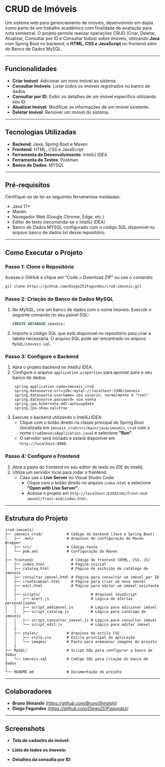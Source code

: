 # **CRUD de Imóveis**

Um sistema web para gerenciamento de imóveis, desenvolvido em dupla como parte de um trabalho acadêmico com finalidade de avaliação para nota semestral. O projeto permite realizar operações CRUD (Criar, Deletar, Atualizar, Consultar por ID e Consultar todos) sobre imóveis, utilizando **Java** com Spring Boot no backend; e **HTML, CSS e JavaScript** no frontend além do Banco de Dados MySQL.

---

## **Funcionalidades**
- **Criar Imóvel**: Adicionar um novo imóvel ao sistema.
- **Consultar Imóveis**: Listar todos os imóveis registrados no banco de dados.
- **Consultar por ID**: Exibir os detalhes de um imóvel específico utilizando seu ID.
- **Atualizar Imóvel**: Modificar as informações de um imóvel existente.
- **Deletar Imóvel**: Remover um imóvel do sistema.

---

## **Tecnologias Utilizadas**
- **Backend**: Java, Spring Boot e Maven
- **Frontend**: HTML, CSS e JavaScript
- **Ferramenta de Desenvolvimento**: IntelliJ IDEA
- **Ferramenta de Testes**: Postman
- **Banco de Dados**: MYSQL

---

## **Pré-requisitos**
Certifique-se de ter as seguintes ferramentas instaladas:
- Java 17+ 
- Maven
- Navegador Web (Google Chrome, Edge, etc.)
- Editor de texto (recomenda-se o IntelliJ IDEA)
- Banco de Dados MYSQL configurado com o código SQL disponivel no arquivo banco de dados.txt desse repositório.

---

## **Como Executar o Projeto**
### **Passo 1: Clone o Repositório**
Acesse o GitHub e clique em "Code > Download ZIP" ou use o comando:
```bash
git clone https://github.com/Diego251Fagundes/crud-imoveis.git
```

### **Passo 2: Criação do Banco de Dados MySQL**
1. No MySQL, crie um banco de dados com o nome imoveis. Execute o seguinte comando no seu painel SQL:
   ```sql
   CREATE DATABASE imoveis;
   ```
2. Importe o código SQL que está disponível no repositório para criar a tabela necessária. O arquivo SQL pode ser encontrado no arquivo `MySQL/imoveis.sql`.


### **Passo 3: Configure o Backend**
1. Abra o projeto backend no IntelliJ IDEA.
2. Configure o arquivo `application.properties` para apontar para o seu banco de dados:
   ```properties
    spring.application.name=imoveis_crud
    spring.datasource.url=jdbc:mysql://localhost:3306/imoveis
    spring.datasource.username= seu usuario, normalmente é "root"
    spring.datasource.password= sua senha 
    spring.jpa.hibernate.ddl-auto=update
    spring.jpa.show-sql=true
   ```
3. Execute o backend utilizando o IntelliJ IDEA:
   - Clique com o botão direito na classe principal do Spring Boot (localizada em `imoveis_crud/src/main/java/imoveis_crud` com o nome `CrudImoveisApplication.java`) e selecione **"Run"**.
   - O servidor será iniciado e estará disponível em `http://localhost:8080`.

### **Passo 4: Configure o Frontend**
1. Abra a pasta do frontend no seu editor de texto ou IDE do Intellij.
2. Utilize um servidor local para rodar o frontend:
   - Caso use o **Live Server** no Visual Studio Code:
     - Clique com o botão direito no arquivo `index.html` e selecione **"Open with Live Server"**.
     - Acesse o projeto em `http://localhost:63342/m2/front-end-imovel/front-end/index.html`.
---

## **Estrutura do Projeto**
```plaintext
crud-imoveis/
├── imoveis_crud/           # Código do backend (Java e Spring Boot)
│   ├── .mvn/               # Arquivos de configuração do Maven Wrapper
│   ├── src/                # Código-fonte
│   └── pom.xml             # Configuração do Maven
│ 
├── frontend/                 # Código do frontend (HTML, CSS, JS)
│   ├── index.html            # Página inicial
│   ├── catalog.html          # Página de exibição do catálogo de imóveis
│   ├── consultar_imovel.html # Página para consultar um imóvel por ID
│   ├── createimovel.html     # Página para criar um novo imóvel
│   ├── edit.html             # Página para editar um imóvel existente
│   ├
│   ├── scripts/                       # Arquivos JavaScript
│   │   ├── alert.js                   # Lógica de alertas personalizados
│   │   ├── script_addimovel.js        # Lógica para adicionar imóvel
│   │   ├── script_catalog.js          # Lógica para catálogo de imóveis
│   │   ├── script_consultar_imovel.js # Lógica para consultar imóvel
│   │   └── script_edit.js             # Lógica para editar imóvel
│   ├
│   ├── styles/             # Arquivos de estilo CSS
│   │   ├── style.css       # Estilo principal da aplicação
│   │   └── images/         # Pasta para armazenar imagens do projeto
│   ├
├── MySQL/                  # Script SQL para configurar o banco de dados
│   └── imoveis.sql         # Código SQL para criação do banco de dados
│  
└── README.md               # Documentação do projeto

```

---

## **Colaboradores**
- **Bruno Shiraishi** *(https://github.com/BrunoShiraishi)*
- **Diego Fagundes** *(https://github.com/Diego251Fagundes)* 

---

## **Screenshots**

- **Tela de cadastro do imóvel:**



- **Lista de todos os imoveis:**



- **Detalhes da consulta por ID:**
